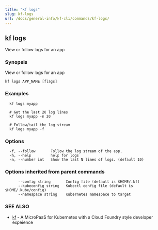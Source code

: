 ```yaml
---
title: "kf logs"
slug: kf-logs
url: /docs/general-info/kf-cli/commands/kf-logs/
---
```

## kf logs

View or follow logs for an app

### Synopsis

View or follow logs for an app

```
kf logs APP_NAME [flags]
```

### Examples

```
  kf logs myapp
  
  # Get the last 20 log lines
  kf logs myapp -n 20
  
  # Follow/tail the log stream
  kf logs myapp -f
```

### Options

```
  -f, --follow       Follow the log stream of the app.
  -h, --help         help for logs
  -n, --number int   Show the last N lines of logs. (default 10)
```

### Options inherited from parent commands

```
      --config string       Config file (default is $HOME/.kf)
      --kubeconfig string   Kubectl config file (default is $HOME/.kube/config)
      --namespace string    Kubernetes namespace to target
```

### SEE ALSO

* [kf](/docs/general-info/kf-cli/commands/kf/)	 - A MicroPaaS for Kubernetes with a Cloud Foundry style developer expeience

